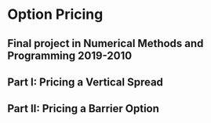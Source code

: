 # Option Pricing
## Final project in Numerical Methods and Programming 2019-2010
## Part I: Pricing a Vertical Spread
## Part II: Pricing a Barrier Option
